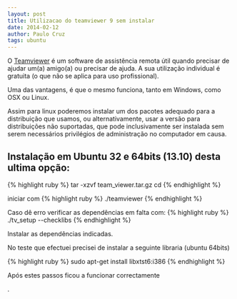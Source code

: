 ```yaml
---
layout: post
title: Utilizacao do teamviewer 9 sem instalar
date: 2014-02-12
author: Paulo Cruz
tags: ubuntu
---
```

O [Teamviewer](http://www.teamviewer.com) é um software de assistência remota útil quando precisar de ajudar um(a) amigo(a) ou precisar de ajuda. A sua utilização individual é gratuita (o que não se aplica para uso profissional).

Uma das vantagens, é que o mesmo funciona, tanto em Windows, como OSX ou Linux.

Assim para linux poderemos instalar um dos pacotes adequado para a distribuição que usamos, ou alternativamente, usar a versão para distribuições não suportadas, que pode inclusivamente ser instalada sem serem necessários privilégios de administração no computador em causa.

## Instalação em Ubuntu 32 e 64bits (13.10) desta ultima opção:

{% highlight ruby %}
tar -xzvf team_viewer.tar.gz
cd <directoria teamviewer>
{% endhighlight %}


iniciar com 
{% highlight ruby %}
./teamviewer
{% endhighlight %}


Caso dê erro verificar as dependências em falta com:
{% highlight ruby %}
./tv_setup --checklibs
{% endhighlight %}


Instalar as dependências indicadas.

No teste que efectuei precisei de instalar a seguinte libraria (ubuntu 64bits)

{% highlight ruby %}
sudo apt-get install libxtst6:i386
{% endhighlight %}


Após estes passos ficou a funcionar correctamente

. 
